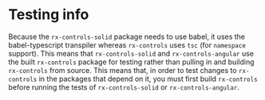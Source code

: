 # Testing info

Because the `rx-controls-solid` package needs to use babel, it uses the babel-typescript transpiler whereas `rx-controls` uses `tsc` (for `namespace` support). This means that `rx-controls-solid` and `rx-controls-angular` use the built `rx-controls` package for testing rather than pulling in and building `rx-controls` from source. This means that, in order to test changes to `rx-controls` in the packages that depend on it, you must first build `rx-controls` before running the tests of `rx-controls-solid` or `rx-controls-angular`.

